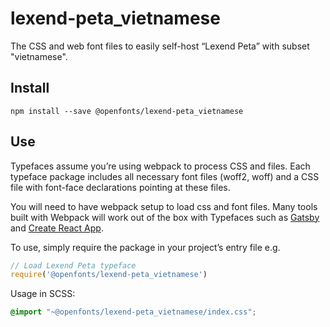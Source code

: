 
# lexend-peta_vietnamese

The CSS and web font files to easily self-host “Lexend Peta” with subset "vietnamese".

## Install

`npm install --save @openfonts/lexend-peta_vietnamese`

## Use

Typefaces assume you’re using webpack to process CSS and files. Each typeface
package includes all necessary font files (woff2, woff) and a CSS file with
font-face declarations pointing at these files.

You will need to have webpack setup to load css and font files. Many tools built
with Webpack will work out of the box with Typefaces such as [Gatsby](https://github.com/gatsbyjs/gatsby)
and [Create React App](https://github.com/facebookincubator/create-react-app).

To use, simply require the package in your project’s entry file e.g.

```javascript
// Load Lexend Peta typeface
require('@openfonts/lexend-peta_vietnamese')
```

Usage in SCSS:
```scss
@import "~@openfonts/lexend-peta_vietnamese/index.css";
```
